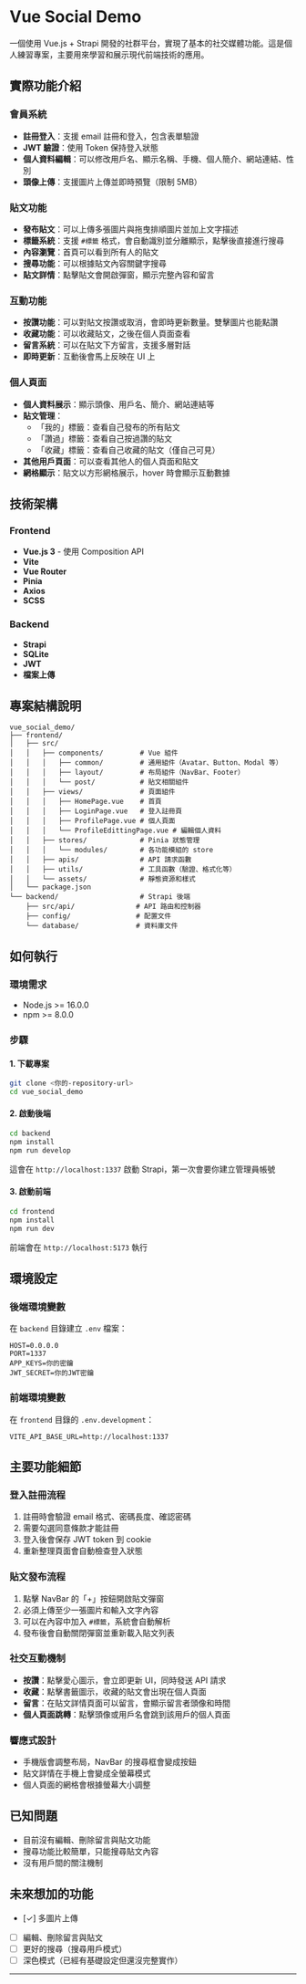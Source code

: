 # Vue Social Demo

一個使用 Vue.js + Strapi 開發的社群平台，實現了基本的社交媒體功能。這是個人練習專案，主要用來學習和展示現代前端技術的應用。

## 實際功能介紹

### 會員系統

- **註冊登入**：支援 email 註冊和登入，包含表單驗證
- **JWT 驗證**：使用 Token 保持登入狀態
- **個人資料編輯**：可以修改用戶名、顯示名稱、手機、個人簡介、網站連結、性別
- **頭像上傳**：支援圖片上傳並即時預覽（限制 5MB）

### 貼文功能

- **發布貼文**：可以上傳多張圖片與拖曳排順圖片並加上文字描述
- **標籤系統**：支援 `#標籤` 格式，會自動識別並分離顯示，點擊後直接進行搜尋
- **內容瀏覽**：首頁可以看到所有人的貼文
- **搜尋功能**：可以根據貼文內容關鍵字搜尋
- **貼文詳情**：點擊貼文會開啟彈窗，顯示完整內容和留言

### 互動功能

- **按讚功能**：可以對貼文按讚或取消，會即時更新數量。雙擊圖片也能點讚
- **收藏功能**：可以收藏貼文，之後在個人頁面查看
- **留言系統**：可以在貼文下方留言，支援多層對話
- **即時更新**：互動後會馬上反映在 UI 上

### 個人頁面

- **個人資料展示**：顯示頭像、用戶名、簡介、網站連結等
- **貼文管理**：
  - 「我的」標籤：查看自己發布的所有貼文
  - 「讚過」標籤：查看自己按過讚的貼文
  - 「收藏」標籤：查看自己收藏的貼文（僅自己可見）
- **其他用戶頁面**：可以查看其他人的個人頁面和貼文
- **網格顯示**：貼文以方形網格展示，hover 時會顯示互動數據

## 技術架構

### Frontend

- **Vue.js 3** - 使用 Composition API
- **Vite**
- **Vue Router**
- **Pinia**
- **Axios**
- **SCSS**

### Backend

- **Strapi**
- **SQLite**
- **JWT**
- **檔案上傳**

## 專案結構說明

```
vue_social_demo/
├── frontend/
│   ├── src/
│   │   ├── components/         # Vue 組件
│   │   │   ├── common/         # 通用組件（Avatar、Button、Modal 等）
│   │   │   ├── layout/         # 布局組件（NavBar、Footer）
│   │   │   └── post/           # 貼文相關組件
│   │   ├── views/              # 頁面組件
│   │   │   ├── HomePage.vue    # 首頁
│   │   │   ├── LoginPage.vue   # 登入註冊頁
│   │   │   ├── ProfilePage.vue # 個人頁面
│   │   │   └── ProfileEdittingPage.vue # 編輯個人資料
│   │   ├── stores/             # Pinia 狀態管理
│   │   │   └── modules/        # 各功能模組的 store
│   │   ├── apis/               # API 請求函數
│   │   ├── utils/              # 工具函數（驗證、格式化等）
│   │   └── assets/             # 靜態資源和樣式
│   └── package.json
└── backend/                    # Strapi 後端
    ├── src/api/               # API 路由和控制器
    ├── config/                # 配置文件
    └── database/              # 資料庫文件
```

## 如何執行

### 環境需求

- Node.js >= 16.0.0
- npm >= 8.0.0

### 步驟

#### 1. 下載專案

```bash
git clone <你的-repository-url>
cd vue_social_demo
```

#### 2. 啟動後端

```bash
cd backend
npm install
npm run develop
```

這會在 `http://localhost:1337` 啟動 Strapi，第一次會要你建立管理員帳號

#### 3. 啟動前端

```bash
cd frontend
npm install
npm run dev
```

前端會在 `http://localhost:5173` 執行

## 環境設定

### 後端環境變數

在 `backend` 目錄建立 `.env` 檔案：

```env
HOST=0.0.0.0
PORT=1337
APP_KEYS=你的密鑰
JWT_SECRET=你的JWT密鑰
```

### 前端環境變數

在 `frontend` 目錄的 `.env.development`：

```env
VITE_API_BASE_URL=http://localhost:1337
```

## 主要功能細節

### 登入註冊流程

1. 註冊時會驗證 email 格式、密碼長度、確認密碼
2. 需要勾選同意條款才能註冊
3. 登入後會保存 JWT token 到 cookie
4. 重新整理頁面會自動檢查登入狀態

### 貼文發布流程

1. 點擊 NavBar 的「+」按鈕開啟貼文彈窗
2. 必須上傳至少一張圖片和輸入文字內容
3. 可以在內容中加入 `#標籤`，系統會自動解析
4. 發布後會自動關閉彈窗並重新載入貼文列表

### 社交互動機制

- **按讚**：點擊愛心圖示，會立即更新 UI，同時發送 API 請求
- **收藏**：點擊書籤圖示，收藏的貼文會出現在個人頁面
- **留言**：在貼文詳情頁面可以留言，會顯示留言者頭像和時間
- **個人頁面跳轉**：點擊頭像或用戶名會跳到該用戶的個人頁面

### 響應式設計

- 手機版會調整布局，NavBar 的搜尋框會變成按鈕
- 貼文詳情在手機上會變成全螢幕模式
- 個人頁面的網格會根據螢幕大小調整

## 已知問題

- 目前沒有編輯、刪除留言與貼文功能
- 搜尋功能比較簡單，只能搜尋貼文內容
- 沒有用戶間的關注機制

## 未來想加的功能

- [✓] 多圖片上傳
- [ ] 編輯、刪除留言與貼文
- [ ] 更好的搜尋（搜尋用戶模式）
- [ ] 深色模式（已經有基礎設定但還沒完整實作）

---
